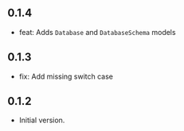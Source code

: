 ## 0.1.4

- feat: Adds `Database` and `DatabaseSchema` models

## 0.1.3

- fix: Add missing switch case

## 0.1.2

- Initial version.
